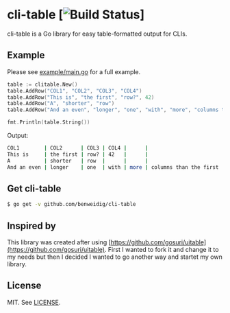 # cli-table [![Build Status](https://travis-ci.org/benweidig/cli-table.svg?branch=master)]

cli-table is a Go library for easy table-formatted output for CLIs.

## Example

Please see [example/main.go](example/main.go) for a full example.

```go
table := clitable.New()
table.AddRow("COL1", "COL2", "COL3", "COL4")
table.AddRow("This is", "the first", "row?", 42)
table.AddRow("A", "shorter", "row")
table.AddRow("And an even", "longer", "one", "with", "more", "columns than the first")

fmt.Println(table.String())
```

Output:
```sh
COL1        | COL2      | COL3 | COL4 |      |
This is     | the first | row? | 42   |      |
A           | shorter   | row  |      |      |
And an even | longer    | one  | with | more | columns than the first
```

## Get cli-table

```sh
$ go get -v github.com/benweidig/cli-table
```

## Inspired by

This library was created after using [https://github.com/gosuri/uitable](https://github.com/gosuri/uitable). First I
wanted to fork it and change it to my needs but then I decided I wanted to go another way and startet my own library.

## License

MIT. See [LICENSE](LICENSE).
